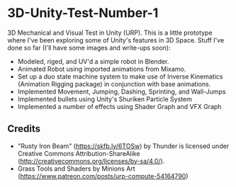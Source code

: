 # 3D-Unity-Test-Number-1
3D Mechanical and Visual Test in Unity (URP).
This is a little prototype where I've been exploring some of Unity's features in 3D Space.
Stuff I've done so far (I'll have some images and write-ups soon):
- Modeled, riged, and UV'd a simple robot in Blender.
- Animated Robot using imported animations from Mixamo.
- Set up a duo state machine system to make use of Inverse Kinematics (Animation Rigging package) in conjunction with base animations.
- Implemented Movement, Jumping, Dashing, Sprinting, and Wall-Jumps
- Implemented bullets using Unity's Shuriken Particle System
- Implemented a number of effects using Shader Graph and VFX Graph

Credits
------------------------------
 - "Rusty Iron Beam" (https://skfb.ly/6TOSw) by Thunder is licensed under Creative Commons Attribution-ShareAlike (http://creativecommons.org/licenses/by-sa/4.0/).
 - Grass Tools and Shaders by Minions Art (https://www.patreon.com/posts/urp-compute-54164790)
